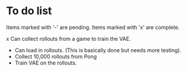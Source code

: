 # To do list
Items marked with '-' are pending. Items marked with 'x' are complete.

x Can collect rollouts from a game to train the VAE.
- Can load in rollouts. (This is basically done but needs more testing).
- Collect 10,000 rollouts from Pong
- Train VAE on the rollouts.